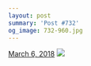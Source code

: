 ```yaml
---
layout: post
summary: 'Post #732'
og_image: 732-960.jpg
---
```


<p>
  <time>
    <a href="/732">March 6, 2018</a>
  </time>
  <a href="/732">
    <img src="{{ site.assets_url }}/732-480.jpg" srcset="{{ site.assets_url }}/732-240.jpg 240w, {{ site.assets_url }}/732-480.jpg 480w, {{ site.assets_url }}/732-720.jpg 720w, {{ site.assets_url }}/732-960.jpg 960w" sizes="(min-width: 700px) 50vw, calc(100vw - 2rem)" />
  </a>
</p>

